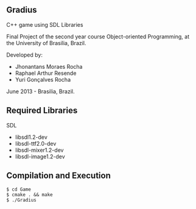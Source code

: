 ## Gradius
C++ game using SDL Libraries

Final Project of the second year course Object-oriented Programming, at the University of Brasilia, Brazil.

Developed by:
 - Jhonantans Moraes Rocha
 - Raphael Arthur Resende
 - Yuri Gonçalves Rocha
 
 June 2013 - Brasilia, Brazil.

## Required Libraries

SDL 
 - libsdl1.2-dev
 - libsdl-ttf2.0-dev
 - libsdl-mixer1.2-dev
 - libsdl-image1.2-dev
 
## Compilation and Execution

```
$ cd Game
$ cmake . && make
$ ./Gradius
```
